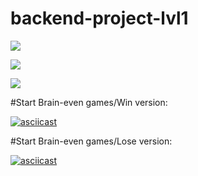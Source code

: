 # backend-project-lvl1
<a href="https://codeclimate.com/github/ayankz/backend-project-lvl1/maintainability"><img src="https://api.codeclimate.com/v1/badges/4de05ad3893a0db52e5e/maintainability" /></a>

<a href="https://codeclimate.com/github/ayankz/backend-project-lvl1/test_coverage"><img src="https://api.codeclimate.com/v1/badges/4de05ad3893a0db52e5e/test_coverage" /></a>

<img src= https://github.com/ayankz/backend-project-lvl1/workflows/GitHub-Actions-linter/badge.svg>


#Start Brain-even games/Win version:

[![asciicast](https://asciinema.org/a/NevQ9vhYKGvRjcQJBGcj8KTkJ.svg)](https://asciinema.org/a/NevQ9vhYKGvRjcQJBGcj8KTkJ)

#Start Brain-even games/Lose version:

[![asciicast](https://asciinema.org/a/3OP3kPqY48IVUKrA8UwrQAg1F.svg)](https://asciinema.org/a/3OP3kPqY48IVUKrA8UwrQAg1F)